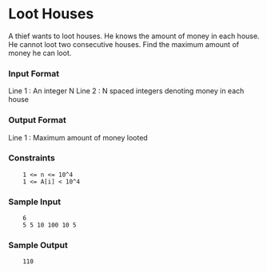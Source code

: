 # Loot Houses
A thief wants to loot houses. He knows the amount of money in each house. He cannot loot two consecutive houses. Find the maximum amount of money he can loot.
### Input Format
Line 1 : An integer N 
Line 2 : N spaced integers denoting money in each house
### Output Format
Line 1 : Maximum amount of money looted
### Constraints
```
    1 <= n <= 10^4
    1 <= A[i] < 10^4
```
### Sample Input
```
    6
    5 5 10 100 10 5
```
### Sample Output
```
    110
```